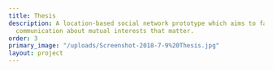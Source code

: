 ```yaml
---
title: Thesis
description: A location-based social network prototype which aims to facilitate face-to-face
  communication about mutual interests that matter.
order: 3
primary_image: "/uploads/Screenshot-2018-7-9%20Thesis.jpg"
layout: project
---
```


